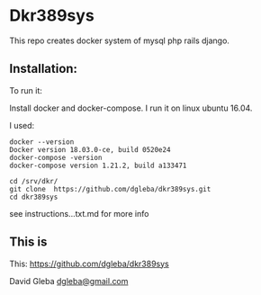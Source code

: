 # Dkr389sys

This repo creates docker system of mysql php rails django.


## Installation:

To run it:  

Install docker and docker-compose. I run it on linux ubuntu 16.04.

I used:
```
docker --version
Docker version 18.03.0-ce, build 0520e24
docker-compose -version
docker-compose version 1.21.2, build a133471
```


```
cd /srv/dkr/
git clone  https://github.com/dgleba/dkr389sys.git 
cd dkr389sys
```

see instructions...txt.md for more info


## This is

This: https://github.com/dgleba/dkr389sys

David Gleba dgleba@gmail.com

